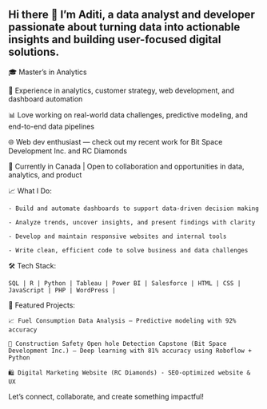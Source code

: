 ## Hi there 👋 I’m Aditi, a data analyst and developer passionate about turning data into actionable insights and building user-focused digital solutions.

🎓 Master’s in Analytics

💼 Experience in analytics, customer strategy, web development, and dashboard automation 

📊 Love working on real-world data challenges, predictive modeling, and end-to-end data pipelines

🌐 Web dev enthusiast — check out my recent work for Bit Space Development Inc. and RC Diamonds

📍 Currently in Canada | Open to collaboration and opportunities in data, analytics, and product

📈 What I Do:

    - Build and automate dashboards to support data-driven decision making
  
    - Analyze trends, uncover insights, and present findings with clarity
  
    - Develop and maintain responsive websites and internal tools
  
    - Write clean, efficient code to solve business and data challenges

🛠️ Tech Stack:

    SQL | R | Python | Tableau | Power BI | Salesforce | HTML | CSS | JavaScript | PHP | WordPress |

🔗 Featured Projects:

    📈 Fuel Consumption Data Analysis – Predictive modeling with 92% accuracy
    
    🤖 Construction Safety Open hole Detection Capstone (Bit Space Development Inc.) – Deep learning with 81% accuracy using Roboflow + Python 
    
    🛍️ Digital Marketing Website (RC Diamonds) - SEO-optimized website & UX


Let’s connect, collaborate, and create something impactful!
<!--
**Adp1722005/Adp1722005** is a ✨ _special_ ✨ repository because its `README.md` (this file) appears on your GitHub profile.

Here are some ideas to get you started:

- 🔭 I’m currently working on ...
- 🌱 I’m currently learning ...
- 👯 I’m looking to collaborate on ...
- 🤔 I’m looking for help with ...
- 💬 Ask me about ...
- 📫 How to reach me: ...
- 😄 Pronouns: ...
- ⚡ Fun fact: ...
-->
